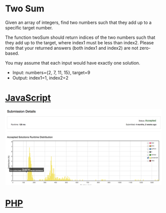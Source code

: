 Two Sum
========

Given an array of integers, find two numbers such that they add up to a specific target number.

The function twoSum should return indices of the two numbers such that they add up to the target, where index1 must be less than index2. Please note that your returned answers (both index1 and index2) are not zero-based.

You may assume that each input would have exactly one solution.

- Input: numbers={2, 7, 11, 15}, target=9
- Output: index1=1, index2=2

[JavaScript](https://github.com/fukuball/LeetCode/blob/master/Q1/q1-two-sum.js)
========
![Submission Details](https://github.com/fukuball/LeetCode/blob/master/Q1/q1-two-sum-js.png)

[PHP](https://github.com/fukuball/LeetCode/blob/master/Q1/q1-two-sum.php)
========